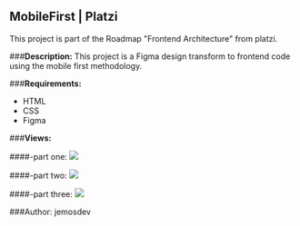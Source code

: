 ## MobileFirst | Platzi
This project is part of the Roadmap "Frontend Architecture" from platzi.

###**Description:**
This project is a Figma design transform to frontend code using the mobile first methodology.

###**Requirements:**
- HTML
- CSS
- Figma

###**Views:**

####-part one:
![](D:\programming\platzi\codes\frontend\cursomobilefirst\assets\Clipboard01.jpg)

####-part two:
![](D:\programming\platzi\codes\frontend\cursomobilefirst\assets\Clipboard02.jpg)

####-part three:
![](D:\programming\platzi\codes\frontend\cursomobilefirst\assets\Clipboard03.jpg)

###Author: jemosdev